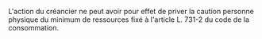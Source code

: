 L'action du créancier ne peut avoir pour effet de priver la caution personne physique du minimum de ressources fixé à l'article L. 731-2 du code de la consommation.

